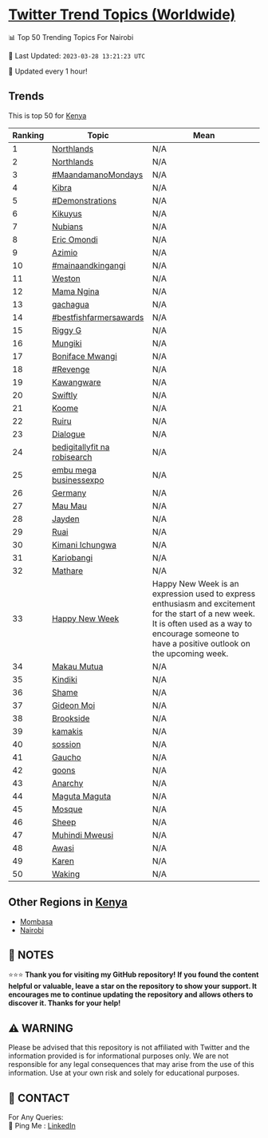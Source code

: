 [Twitter Trend Topics (Worldwide)](https://github.com/ErcinDedeoglu/Twitter-Trend-Topics)
==========


📊 Top 50 Trending Topics For Nairobi

📆 Last Updated: `2023-03-28 13:21:23 UTC`

🔧 Updated every 1 hour!


## Trends

This is top 50 for [Kenya](</Kenya>)

| Ranking | Topic | Mean |
| ------- | ------------ | ------------ |
| 1 | [Northlands](http://twitter.com/search?q=Northlands) | N/A |
| 2 | [Northlands](http://twitter.com/search?q=Northlands) | N/A |
| 3 | [#MaandamanoMondays](http://twitter.com/search?q=%23MaandamanoMondays) | N/A |
| 4 | [Kibra](http://twitter.com/search?q=Kibra) | N/A |
| 5 | [#Demonstrations](http://twitter.com/search?q=%23Demonstrations) | N/A |
| 6 | [Kikuyus](http://twitter.com/search?q=Kikuyus) | N/A |
| 7 | [Nubians](http://twitter.com/search?q=Nubians) | N/A |
| 8 | [Eric Omondi](http://twitter.com/search?q=Eric+Omondi) | N/A |
| 9 | [Azimio](http://twitter.com/search?q=Azimio) | N/A |
| 10 | [#mainaandkingangi](http://twitter.com/search?q=%23mainaandkingangi) | N/A |
| 11 | [Weston](http://twitter.com/search?q=Weston) | N/A |
| 12 | [Mama Ngina](http://twitter.com/search?q=Mama+Ngina) | N/A |
| 13 | [gachagua](http://twitter.com/search?q=gachagua) | N/A |
| 14 | [#bestfishfarmersawards](http://twitter.com/search?q=%23bestfishfarmersawards) | N/A |
| 15 | [Riggy G](http://twitter.com/search?q=Riggy+G) | N/A |
| 16 | [Mungiki](http://twitter.com/search?q=Mungiki) | N/A |
| 17 | [Boniface Mwangi](http://twitter.com/search?q=Boniface+Mwangi) | N/A |
| 18 | [#Revenge](http://twitter.com/search?q=%23Revenge) | N/A |
| 19 | [Kawangware](http://twitter.com/search?q=Kawangware) | N/A |
| 20 | [Swiftly](http://twitter.com/search?q=Swiftly) | N/A |
| 21 | [Koome](http://twitter.com/search?q=Koome) | N/A |
| 22 | [Ruiru](http://twitter.com/search?q=Ruiru) | N/A |
| 23 | [Dialogue](http://twitter.com/search?q=Dialogue) | N/A |
| 24 | [bedigitallyfit na robisearch](http://twitter.com/search?q=bedigitallyfit+na+robisearch) | N/A |
| 25 | [embu mega businessexpo](http://twitter.com/search?q=embu+mega+businessexpo) | N/A |
| 26 | [Germany](http://twitter.com/search?q=Germany) | N/A |
| 27 | [Mau Mau](http://twitter.com/search?q=Mau+Mau) | N/A |
| 28 | [Jayden](http://twitter.com/search?q=Jayden) | N/A |
| 29 | [Ruai](http://twitter.com/search?q=Ruai) | N/A |
| 30 | [Kimani Ichungwa](http://twitter.com/search?q=Kimani+Ichungwa) | N/A |
| 31 | [Kariobangi](http://twitter.com/search?q=Kariobangi) | N/A |
| 32 | [Mathare](http://twitter.com/search?q=Mathare) | N/A |
| 33 | [Happy New Week](http://twitter.com/search?q=Happy+New+Week) | Happy New Week is an expression used to express enthusiasm and excitement for the start of a new week. It is often used as a way to encourage someone to have a positive outlook on the upcoming week. |
| 34 | [Makau Mutua](http://twitter.com/search?q=Makau+Mutua) | N/A |
| 35 | [Kindiki](http://twitter.com/search?q=Kindiki) | N/A |
| 36 | [Shame](http://twitter.com/search?q=Shame) | N/A |
| 37 | [Gideon Moi](http://twitter.com/search?q=Gideon+Moi) | N/A |
| 38 | [Brookside](http://twitter.com/search?q=Brookside) | N/A |
| 39 | [kamakis](http://twitter.com/search?q=kamakis) | N/A |
| 40 | [sossion](http://twitter.com/search?q=sossion) | N/A |
| 41 | [Gaucho](http://twitter.com/search?q=Gaucho) | N/A |
| 42 | [goons](http://twitter.com/search?q=goons) | N/A |
| 43 | [Anarchy](http://twitter.com/search?q=Anarchy) | N/A |
| 44 | [Maguta Maguta](http://twitter.com/search?q=Maguta+Maguta) | N/A |
| 45 | [Mosque](http://twitter.com/search?q=Mosque) | N/A |
| 46 | [Sheep](http://twitter.com/search?q=Sheep) | N/A |
| 47 | [Muhindi Mweusi](http://twitter.com/search?q=Muhindi+Mweusi) | N/A |
| 48 | [Awasi](http://twitter.com/search?q=Awasi) | N/A |
| 49 | [Karen](http://twitter.com/search?q=Karen) | N/A |
| 50 | [Waking](http://twitter.com/search?q=Waking) | N/A |



## Other Regions in [Kenya](</Kenya>)

* [Mombasa](</Kenya/Mombasa.md>)
* [Nairobi](</Kenya/Nairobi.md>)



## 📝 NOTES

⭐⭐⭐ **Thank you for visiting my GitHub repository! If you found the content helpful or valuable, leave a star on the repository to show your support. It encourages me to continue updating the repository and allows others to discover it. Thanks for your help!**


## ⚠️ WARNING

Please be advised that this repository is not affiliated with Twitter and the information provided is for informational purposes only. We are not responsible for any legal consequences that may arise from the use of this information. Use at your own risk and solely for educational purposes.


## 📨 CONTACT

 For Any Queries:  
            🏓 Ping Me : [LinkedIn](https://www.linkedin.com/in/ercindedeoglu/)
